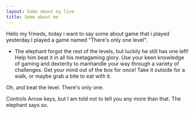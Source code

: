 ```yaml
---
layout: Some about my live
title: Some about me 
---
```

 Hello my frineds, today i want to say some about game that i played yesterday.I played a game named "There's only one level".
 * The elephant forgot the rest of the levels, but luckily he still has one left! Help him beat it in all his metagaming glory. Use your keen knowledge of gaming and dexterity to manhandle your way through a variety of challenges. Get your mind out of the box for once! Take it outside for a walk, or maybe grab a bite to eat with it.

Oh, and beat the level. There's only one.

Controls
Arrow keys, but I am told not to tell you any more than that. The elephant says so.
